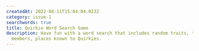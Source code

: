 ```yaml
---
createdAt: 2022-08-11T15:04:04.023Z
category: issue-1
searchwords: true
title: Quirkie Word Search Game
description: Have fun with a word search that includes random traits, team
  members, places known to Quirkies.
---
```

